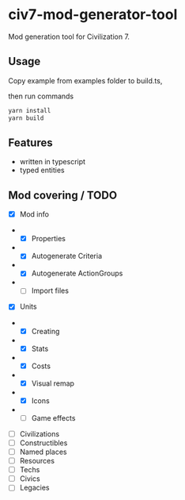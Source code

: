# civ7-mod-generator-tool
Mod generation tool for Civilization 7.

## Usage
Copy example from examples folder to build.ts,

then run commands

```bash
yarn install
yarn build
```

## Features
* written in typescript
* typed entities

## Mod covering / TODO
- [x] Mod info
- - [x] Properties
- - [x] Autogenerate Criteria
- - [x] Autogenerate ActionGroups
- - [ ] Import files
- [x] Units
- - [x] Creating
- - [x] Stats
- - [x] Costs
- - [x] Visual remap
- - [x] Icons
- - [ ] Game effects
- [ ] Civilizations
- [ ] Constructibles
- [ ] Named places
- [ ] Resources
- [ ] Techs
- [ ] Civics
- [ ] Legacies